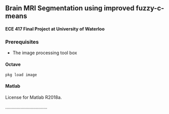 ## Brain MRI Segmentation using improved fuzzy-c-means

#### ECE 417 Final Project at University of Waterloo

### Prerequisites

* The image processing tool box

#### Octave

```
pkg load image
```

#### Matlab

License for Matlab R2018a.

.................................




